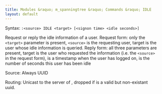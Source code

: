 ```yaml
---
title: Modules &raquo; m_spanningtree &raquo; Commands &raquo; IDLE
layout: default
---
```


Syntax:
`:<source> IDLE <target> [<signon time> <idle seconds>]`

Request or reply the idle information of a user.
Request form: only the `<target>` parameter is present, `<source>` is the requesting user, target is the user whose idle information is queried.
Reply form: all three parameters are present, target is the user who requested the information (i.e. the `<source>` in the request form), <signon time> is a timestamp when the user has logged on, <idle seconds> is the number of seconds this user has been idle

Source:
Always UUID

Routing:
Unicast to the server of <target>, dropped if <target> is a valid but non-existant uuid.